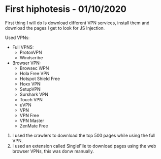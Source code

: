 
# First hiphotesis - 01/10/2020

First thing I will do Is download different VPN services, install them and download the pages I get to look for JS Injection.

Used VPNs:
- Full VPNS:
    - ProtonVPN
    - Windscribe
- Browser VPN:
    - Browsec WPN
    - Hola Free VPN
    - Hotspot Shield Free
    - Hoxx VPN
    - SetupVPN
    - Surshark VPN
    - Touch VPN
    - uVPN
    - VPN
    - VPN Free
    - VPN Master
    - ZenMate Free

1. I used the crawlers to download the top 500 pages while using the full VPN.
2. I used an extension called SingleFile to download pages using the web browser VPNs, this was donw manually.

